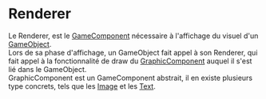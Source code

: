 # Renderer

Le Renderer, est le [GameComponent](gameComponent.md) nécessaire à l'affichage du visuel d'un [GameObject](gameObject.md).  
Lors de sa phase d'affichage, un GameObject fait appel à son Renderer, qui fait appel à la fonctionnalité de draw du [GraphicComponent](graphicComponent.md) auquel il s'est lié dans le GameObject.  
GraphicComponent est un GameComponent abstrait, il en existe plusieurs type concrets, tels que les [Image](image.md) et les [Text](text.md).